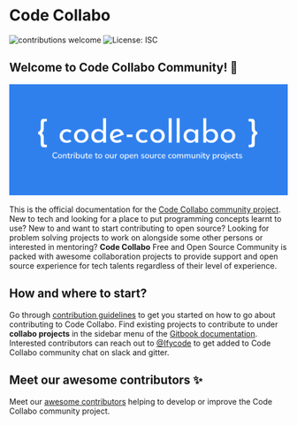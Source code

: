 # Code Collabo

![contributions welcome](https://img.shields.io/badge/contributions-welcome-brightgreen.svg?style=flat) ![License: ISC](https://img.shields.io/badge/License-ISC-blue.svg)

## Welcome to Code Collabo Community! 🙌

![Code Collabo header image](.gitbook/assets/code-collabo-header-img.png)

This is the official documentation for the [Code Collabo community project](https://github.com/code-collabo). New to tech and looking for a place to put programming concepts learnt to use? New to and want to start contributing to open source? Looking for problem solving projects to work on alongside some other persons or interested in mentoring? **Code Collabo** Free and Open Source Community is packed with awesome collaboration projects to provide support and open source experience for tech talents regardless of their level of experience.

## How and where to start?

Go through [contribution guidelines](https://code-collabo.gitbook.io/doc/collabo-guidelines/contributing) to get you started on how to go about contributing to Code Collabo. Find existing projects to contribute to under **collabo projects** in the sidebar menu of the [Gitbook documentation](https://code-collabo.gitbook.io/doc/). Interested contributors can reach out to [@Ifycode](https://github.com/Ifycode) to get added to Code Collabo community chat on slack and gitter.

## Meet our awesome contributors ✨

Meet our [awesome contributors](https://code-collabo.gitbook.io/doc/meet-our-awesome-contributors/all-contributors) helping to develop or improve the Code Collabo community project.

